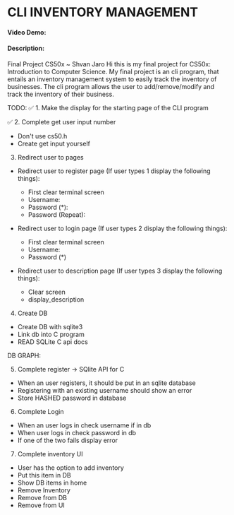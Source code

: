 # CLI INVENTORY MANAGEMENT
#### Video Demo: <URL HERE>
#### Description: 
Final Project CS50x ~ Shvan Jaro
Hi this is my final project for CS50x: Introduction to Computer Science.
My final project is an cli program, that entails an inventory management system to easily track the inventory of businesses. 
The cli program allows the user to add/remove/modify and track the inventory of their business.

TODO:
✅ 1. Make the display for the starting page of the CLI program 

✅ 2. Complete get user input number
- Don't use cs50.h
- Create get input yourself 

3. Redirect user to pages
- Redirect user to register page (If user types 1 display the following things):
    - First clear terminal screen
    - Username:
    - Password (*):
    - Password (Repeat): 

- Redirect user to login page (If user types 2 display the following things):
    - First clear terminal screen
    - Username:
    - Password (*)

- Redirect user to description page (If user types 3 display the following things):
    - Clear screen
    - display_description

4. Create DB
- Create DB with sqlite3
- Link db into C program
- READ SQLite C api docs

DB GRAPH: <link>

5. Complete register -> SQlite API for C
- When an user registers, it should be put in an sqlite database
- Registering with an existing username should show an error
- Store HASHED password in database

6. Complete Login 
- When an user logs in check username if in db
- When user logs in check password in db
- If one of the two fails display error

7. Complete inventory UI
- User has the option to add inventory
- Put this item in DB
- Show DB items in home 
- Remove Inventory
- Remove from DB
- Remove from UI

